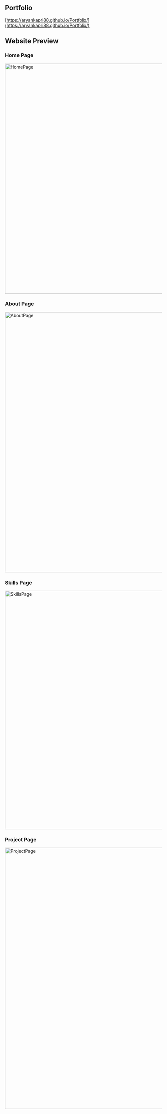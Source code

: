## Portfolio 

[https://aryankapri88.github.io/Portfolio/](https://aryankapri88.github.io/Portfolio/)

## Website Preview

### Home Page

<img width="741" alt="HomePage" src="https://github.com/AryanKapri88/Portfolio/assets/110614822/36f5bbe5-4c17-4024-aac8-de6ea4f7814c">

### About Page

<img width="839" alt="AboutPage" src="https://github.com/AryanKapri88/Portfolio/assets/110614822/a5b6cf93-7736-4b9d-a8a4-6c31612e2e47">

### Skills Page

<img width="768" alt="SkillsPage" src="https://github.com/AryanKapri88/Portfolio/assets/110614822/f4637ea5-0ee0-4e57-9cfc-fc3caa8d9498">

### Project Page


<img width="841" alt="ProjectPage" src="https://github.com/AryanKapri88/Portfolio/assets/110614822/2c333dae-73b8-4898-b913-37d1b975db66">





